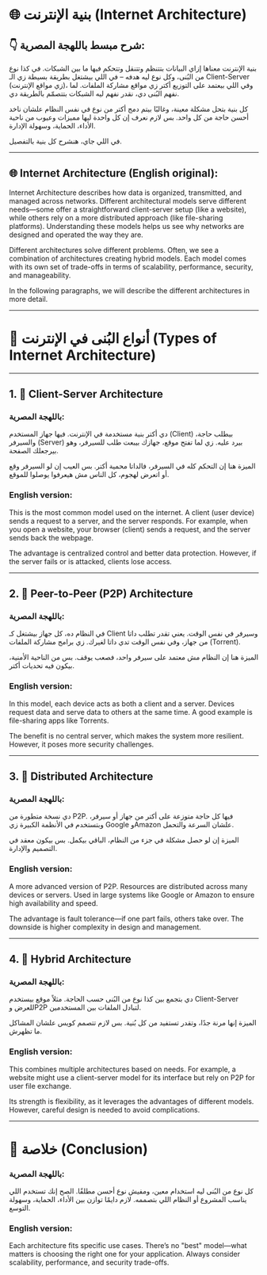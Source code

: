 # 🌐 بنية الإنترنت (Internet Architecture)

## 👇 شرح مبسط باللهجة المصرية:

بنية الإنترنت معناها إزاي البيانات بتتنظم وتتنقل وتتحكم فيها ما بين الشبكات. في كذا نوع من البُنى، وكل نوع ليه هدفه – في اللي بيشتغل بطريقة بسيطة زي الـ Client-Server (زي مواقع الإنترنت)، وفي اللي بيعتمد على التوزيع أكتر زي مواقع مشاركة الملفات. لما نفهم البُنى دي، نقدر نفهم ليه الشبكات بتتصمّم بالطريقة دي.

كل بنية بتحل مشكلة معينة، وغالبًا بيتم دمج أكتر من نوع في نفس النظام علشان ناخد أحسن حاجة من كل واحد. بس لازم نعرف إن كل واحدة ليها مميزات وعيوب من ناحية الأداء، الحماية، وسهولة الإدارة.

في اللي جاي، هنشرح كل بنية بالتفصيل.

---

## 🌐 Internet Architecture (English original):

Internet Architecture describes how data is organized, transmitted, and managed across networks. Different architectural models serve different needs—some offer a straightforward client-server setup (like a website), while others rely on a more distributed approach (like file-sharing platforms). Understanding these models helps us see why networks are designed and operated the way they are.

Different architectures solve different problems. Often, we see a combination of architectures creating hybrid models. Each model comes with its own set of trade-offs in terms of scalability, performance, security, and manageability.

In the following paragraphs, we will describe the different architectures in more detail.

---

# 🧱 أنواع البُنى في الإنترنت (Types of Internet Architecture)

---

## 1. 👤 Client-Server Architecture

### باللهجة المصرية:

دي أكتر بنية مستخدمة في الإنترنت. فيها جهاز المستخدم (Client) بيطلب حاجة، والسيرفر (Server) بيرد عليه. زي لما تفتح موقع، جهازك بيبعت طلب للسيرفر، وهو بيرجعلك الصفحة.

الميزة هنا إن التحكم كله في السيرفر، فالداتا محمية أكتر. بس العيب إن لو السيرفر وقع أو اتعرض لهجوم، كل الناس مش هيعرفوا يوصلوا للموقع.

### English version:

This is the most common model used on the internet. A client (user device) sends a request to a server, and the server responds. For example, when you open a website, your browser (client) sends a request, and the server sends back the webpage.

The advantage is centralized control and better data protection. However, if the server fails or is attacked, clients lose access.

---

## 2. 🔁 Peer-to-Peer (P2P) Architecture

### باللهجة المصرية:

في النظام ده، كل جهاز بيشتغل كـ Client وسيرفر في نفس الوقت. يعني تقدر تطلب داتا من جهاز، وفي نفس الوقت تدي داتا لغيرك. زي برامج مشاركة الملفات (Torrent).

الميزة هنا إن النظام مش معتمد على سيرفر واحد، فصعب يوقف. بس من الناحية الأمنية، بيكون فيه تحديات أكتر.

### English version:

In this model, each device acts as both a client and a server. Devices request data and serve data to others at the same time. A good example is file-sharing apps like Torrents.

The benefit is no central server, which makes the system more resilient. However, it poses more security challenges.

---

## 3. 🔄 Distributed Architecture

### باللهجة المصرية:

دي نسخة متطورة من P2P. فيها كل حاجة متوزعة على أكتر من جهاز أو سيرفر، وبتستخدم في الأنظمة الكبيرة زي Google وAmazon علشان السرعة والتحمل.

الميزة إن لو حصل مشكلة في جزء من النظام، الباقي بيكمل. بس بيكون معقد في التصميم والإدارة.

### English version:

A more advanced version of P2P. Resources are distributed across many devices or servers. Used in large systems like Google or Amazon to ensure high availability and speed.

The advantage is fault tolerance—if one part fails, others take over. The downside is higher complexity in design and management.

---

## 4. 🧬 Hybrid Architecture

### باللهجة المصرية:

دي بتجمع بين كذا نوع من البُنى حسب الحاجة. مثلاً موقع بيستخدم Client-Server للعرض وP2P لتبادل الملفات بين المستخدمين.

الميزة إنها مرنة جدًا، وتقدر تستفيد من كل بُنية. بس لازم تتصمم كويس علشان المشاكل ما تظهرش.

### English version:

This combines multiple architectures based on needs. For example, a website might use a client-server model for its interface but rely on P2P for user file exchange.

Its strength is flexibility, as it leverages the advantages of different models. However, careful design is needed to avoid complications.

---

# 🧠 خلاصة (Conclusion)

### باللهجة المصرية:

كل نوع من البُنى ليه استخدام معين، ومفيش نوع أحسن مطلقًا. الصح إنك تستخدم اللي يناسب المشروع أو النظام اللي بتصممه. لازم دايمًا توازن بين الأداء، الحماية، وسهولة التوسع.

### English version:

Each architecture fits specific use cases. There’s no "best" model—what matters is choosing the right one for your application. Always consider scalability, performance, and security trade-offs.


